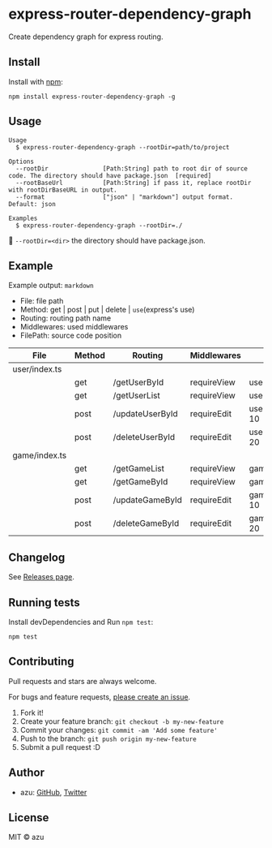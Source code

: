 # express-router-dependency-graph

Create dependency graph for express routing.

## Install

Install with [npm](https://www.npmjs.com/):

    npm install express-router-dependency-graph -g

## Usage

    Usage
      $ express-router-dependency-graph --rootDir=path/to/project
 
    Options
      --rootDir               [Path:String] path to root dir of source code. The directory should have package.json  [required]
      --rootBaseUrl           [Path:String] if pass it, replace rootDir with rootDirBaseURL in output.
      --format                ["json" | "markdown"] output format. Default: json

    Examples
      $ express-router-dependency-graph --rootDir=./

:memo: `--rootDir=<dir>` the directory should have package.json.

## Example

Example output: `markdown`

- File: file path
- Method: get | post | put | delete | `use`(express's use)
- Routing: routing path name
- Middlewares: used middlewares
- FilePath: source code position

| File                                     | Method | Routing                                          | Middlewares                                                                                                                                 | FilePath                                         |
| ---------------------------------------- | ------ | ------------------------------------------------ | ------------------------------------------------------------------------------------------------------------------------------------------- | ------------------------------------------------ |
| user/index.ts                            |        |                                                  |                                                                                                                                             |                                                  |
|                                          | get    | /getUserById                                     | requireView                                                                                                                              | user/index.ts#L1-3                           |
|                                          | get    | /getUserList                                     | requireView                                                                                                                              | user/index.ts#L4-6                         |
|                                          | post   | /updateUserById                                      | requireEdit                                                                                                                              | user/index.ts#L8-10                          |
|                                          | post   | /deleteUserById                                  | requireEdit                                                                                                                              | user/index.ts#L12-20                        |
| game/index.ts                       |        |                                                  |                                                                                                                                             |                                                  |
|                                          | get    | /getGameList                                | requireView                                                                                                                              | game/index.ts#L1-3                   |
|                                          | get    | /getGameById                                | requireView                                                                                                                              | game/index.ts#L4-6                     |
|                                          | post   | /updateGameById                                 | requireEdit                                                                                                                              | game/index.ts#L8-10                     |
|                                          | post   | /deleteGameById                             | requireEdit                                                                                                                              | game/index.ts#L12-20                   |

## Changelog

See [Releases page](https://github.com/azu/express-router-dependency-graph/releases).

## Running tests

Install devDependencies and Run `npm test`:

    npm test

## Contributing

Pull requests and stars are always welcome.

For bugs and feature requests, [please create an issue](https://github.com/azu/express-router-dependency-graph/issues).

1. Fork it!
2. Create your feature branch: `git checkout -b my-new-feature`
3. Commit your changes: `git commit -am 'Add some feature'`
4. Push to the branch: `git push origin my-new-feature`
5. Submit a pull request :D

## Author

- azu: [GitHub](https://github.com/azu), [Twitter](https://twitter.com/azu_re)

## License

MIT © azu
